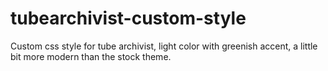 # tubearchivist-custom-style
Custom css style for tube archivist, light color with greenish accent, a little bit more modern than the stock theme.
